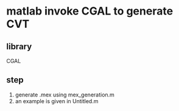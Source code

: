 # matlab invoke CGAL to generate CVT

## library

CGAL

## step

1. generate .mex using mex_generation.m
2. an example is given in Untitled.m